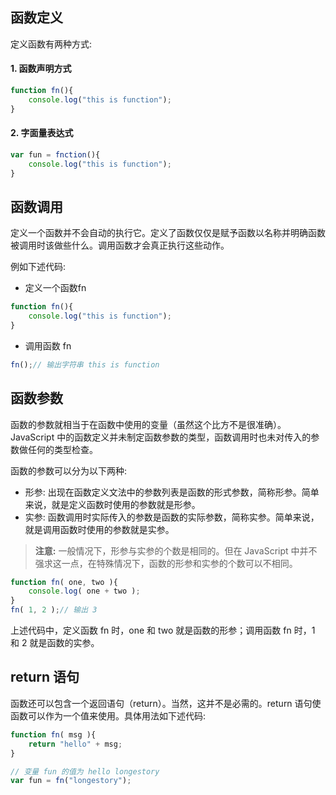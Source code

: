 ## 函数定义

定义函数有两种方式:

#### 1. 函数声明方式

```javascript
function fn(){
	console.log("this is function");
}
```

#### 2. 字面量表达式

```javascript
var fun = fnction(){
	console.log("this is function");
}
```

## 函数调用

定义一个函数并不会自动的执行它。定义了函数仅仅是赋予函数以名称并明确函数被调用时该做些什么。调用函数才会真正执行这些动作。

例如下述代码:

- 定义一个函数fn

```javascript
function fn(){
	console.log("this is function");
}
```

- 调用函数 fn

```javascript
fn();// 输出字符串 this is function
```

## 函数参数

函数的参数就相当于在函数中使用的变量（虽然这个比方不是很准确）。JavaScript 中的函数定义并未制定函数参数的类型，函数调用时也未对传入的参数做任何的类型检查。

函数的参数可以分为以下两种:

- 形参: 出现在函数定义文法中的参数列表是函数的形式参数，简称形参。简单来说，就是定义函数时使用的参数就是形参。
- 实参: 函数调用时实际传入的参数是函数的实际参数，简称实参。简单来说，就是调用函数时使用的参数就是实参。

> **注意:** 一般情况下，形参与实参的个数是相同的。但在 JavaScript 中并不强求这一点，在特殊情况下，函数的形参和实参的个数可以不相同。 

```javascript
function fn( one, two ){
	console.log( one + two );
}
fn( 1, 2 );// 输出 3
```

上述代码中，定义函数 fn 时，one 和 two 就是函数的形参；调用函数 fn 时，1 和 2 就是函数的实参。

## return 语句

函数还可以包含一个返回语句（return）。当然，这并不是必需的。return 语句使函数可以作为一个值来使用。具体用法如下述代码:

```javascript
function fn( msg ){
	return "hello" + msg;
}

// 变量 fun 的值为 hello longestory
var fun = fn("longestory");
```